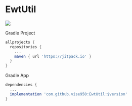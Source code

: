 # EwtUtil
[![](https://jitpack.io/v/vise950/ewtutil.svg)](https://jitpack.io/#vise950/ewtutil)

Gradle Project
```gradle
allprojects {
  repositories {
    ...
    maven { url 'https://jitpack.io' }
  }
}
```

Gradle App
```gradle
dependencies {
  ...
  implementation 'com.github.vise950:EwtUtil:$version'
}
```
